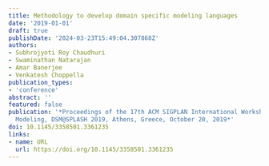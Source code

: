 ```yaml
---
title: Methodology to develop domain specific modeling languages
date: '2019-01-01'
draft: true
publishDate: '2024-03-23T15:49:04.307868Z'
authors:
- Subhrojyoti Roy Chaudhuri
- Swaminathan Natarajan
- Amar Banerjee
- Venkatesh Choppella
publication_types:
- 'conference'
abstract: ''
featured: false
publication: '*Proceedings of the 17th ACM SIGPLAN International Workshop on Domain-Specific
  Modeling, DSM@SPLASH 2019, Athens, Greece, October 20, 2019*'
doi: 10.1145/3358501.3361235
links:
- name: URL
  url: https://doi.org/10.1145/3358501.3361235
---
```


